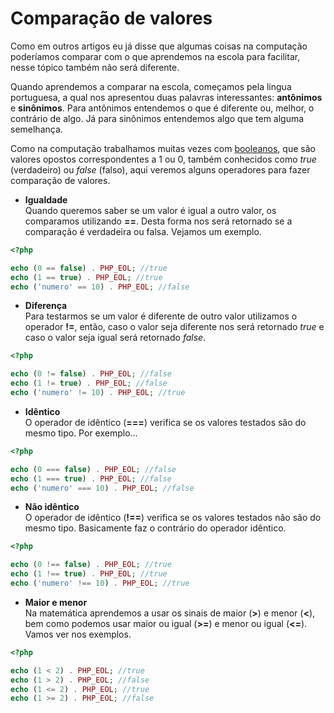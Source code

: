 # **Comparação de valores**
Como em outros artigos eu já disse que algumas coisas na computação poderíamos comparar com o que aprendemos na escola para facilitar, nesse tópico também não será diferente.  

Quando aprendemos a comparar na escola, começamos pela língua portuguesa, a qual nos apresentou duas palavras interessantes: **antônimos** e **sinônimos**. Para antônimos entendemos o que é diferente ou, melhor, o contrário de algo. Já para sinônimos entendemos algo que tem alguma semelhança.  

Como na computação trabalhamos muitas vezes com <a href="/docs/08-booleans.md">booleanos</a>, que são valores opostos correspondentes a 1 ou 0, também conhecidos como *true* (verdadeiro) ou *false* (falso), aqui veremos alguns operadores para fazer comparação de valores.

* **Igualdade**  
Quando queremos saber se um valor é igual a outro valor, os comparamos utilizando **==**. Desta forma nos será retornado se a comparação é verdadeira ou falsa. Vejamos um exemplo.

```php
<?php

echo (0 == false) . PHP_EOL; //true
echo (1 == true) . PHP_EOL; //true
echo ('numero' == 10) . PHP_EOL; //false
```

* **Diferença**  
Para testarmos se um valor é diferente de outro valor utilizamos o operador **!=**, então, caso o valor seja diferente nos será retornado *true* e caso o valor seja igual será retornado *false*.

```php
<?php

echo (0 != false) . PHP_EOL; //false
echo (1 != true) . PHP_EOL; //false
echo ('numero' != 10) . PHP_EOL; //true
```

* **Idêntico**  
O operador de idêntico (**===**) verifica se os valores testados são do mesmo tipo. Por exemplo...

```php
<?php

echo (0 === false) . PHP_EOL; //false
echo (1 === true) . PHP_EOL; //false
echo ('numero' === 10) . PHP_EOL; //false
```

* **Não idêntico**  
O operador de  idêntico (**!==**) verifica se os valores testados não são do mesmo tipo. Basicamente faz o contrário do operador idêntico.

```php
<?php

echo (0 !== false) . PHP_EOL; //true
echo (1 !== true) . PHP_EOL; //true
echo ('numero' !== 10) . PHP_EOL; //true
```

* **Maior e menor**  
Na matemática aprendemos a usar os sinais de maior (**>**) e menor (**<**), bem como podemos usar maior ou igual (**>=**) e menor ou igual (**<=**). Vamos ver nos exemplos.

```php
<?php

echo (1 < 2) . PHP_EOL; //true
echo (1 > 2) . PHP_EOL; //false
echo (1 <= 2) . PHP_EOL; //true
echo (1 >= 2) . PHP_EOL; //false
```
